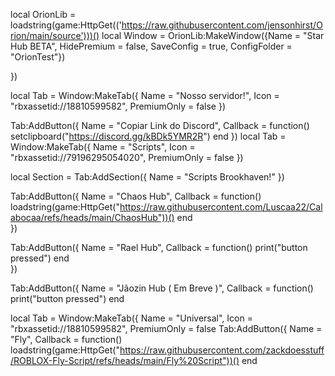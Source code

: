 local OrionLib = loadstring(game:HttpGet(('https://raw.githubusercontent.com/jensonhirst/Orion/main/source')))()
local Window = OrionLib:MakeWindow({Name = "Star Hub BETA", HidePremium = false, SaveConfig = true, ConfigFolder = "OrionTest"})


})

local Tab = Window:MakeTab({
    Name = "Nosso servidor!",
    Icon = "rbxassetid://18810599582",
    PremiumOnly = false
})

Tab:AddButton({
    Name = "Copiar Link do Discord",
    Callback = function()
        setclipboard("https://discord.gg/kBDk5YMR2R")
    end
})
local Tab = Window:MakeTab({
	Name = "Scripts",
	Icon = "rbxassetid://79196295054020",
	PremiumOnly = false
})

local Section = Tab:AddSection({
	Name = "Scripts Brookhaven!"
})

Tab:AddButton({
	Name = "Chaos Hub",
	Callback = function()
      		loadstring(game:HttpGet("https://raw.githubusercontent.com/Luscaa22/Calabocaa/refs/heads/main/ChaosHub"))()
  	end    
})

Tab:AddButton({
	Name = "Rael Hub",
	Callback = function()
      		print("button pressed")
  	end    
})

Tab:AddButton({
	Name = "Jãozin Hub ( Em Breve )",
	Callback = function()
      		print("button pressed")
  	end    
  
  local Tab = Window:MakeTab({
    Name = "Universal",
    Icon = "rbxassetid://18810599582",
    PremiumOnly = false
        Tab:AddButton({
	Name = "Fly",
	Callback = function()
      		loadstring(game:HttpGet("https://raw.githubusercontent.com/zackdoesstuff/ROBLOX-Fly-Script/refs/heads/main/Fly%20Script"))()
  	end    
    
